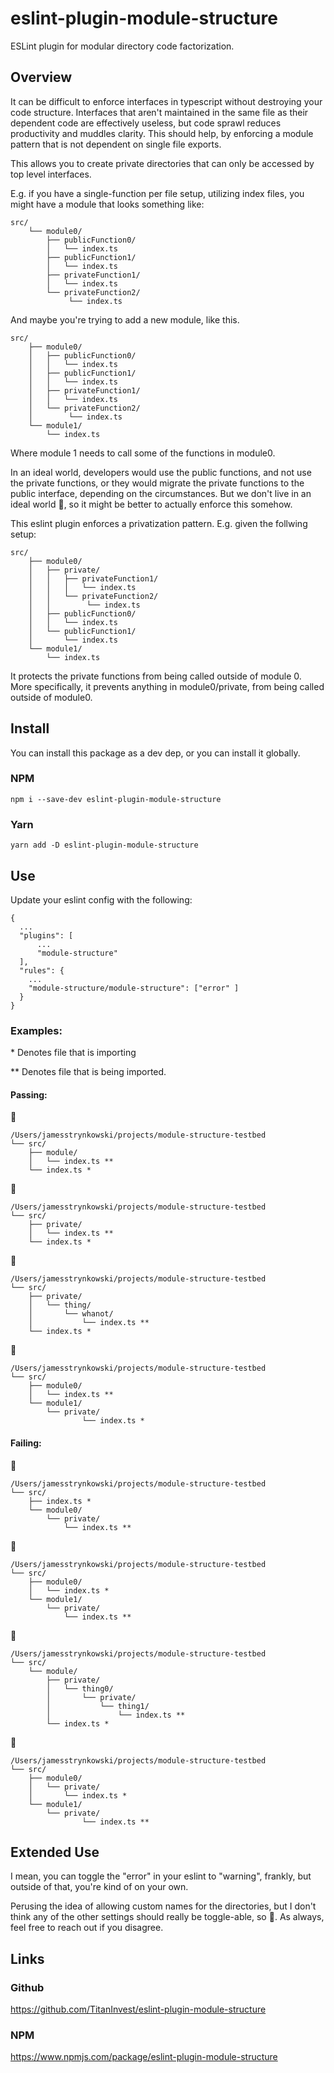 # eslint-plugin-module-structure

ESLint plugin for modular directory code factorization.

## Overview

It can be difficult to enforce interfaces in typescript without destroying your code structure. Interfaces that aren't maintained in the same file as their dependent code are effectively useless, but code sprawl reduces productivity and muddles clarity. This should help, by enforcing a module pattern that is not dependent on single file exports.

This allows you to create private directories that can only be accessed by top level interfaces.

E.g. if you have a single-function per file setup, utilizing index files, you might have a module that looks something like:

```
src/
    └── module0/
        ├── publicFunction0/
        │   └── index.ts
        ├── publicFunction1/
        │   └── index.ts
        ├── privateFunction1/
        │   └── index.ts
        └── privateFunction2/
             └── index.ts
```

And maybe you're trying to add a new module, like this.

```
src/
    ├── module0/
    │   ├── publicFunction0/
    │   │   └── index.ts
    │   ├── publicFunction1/
    │   │   └── index.ts
    │   ├── privateFunction1/
    │   │   └── index.ts
    │   └── privateFunction2/
    │        └── index.ts
    └── module1/
        └── index.ts
```

Where module 1 needs to call some of the functions in module0.

In an ideal world, developers would use the public functions, and not use the private functions, or they would migrate the private functions to the public interface, depending on the circumstances. But we don't live in an ideal world :shrug:, so it might be better to actually enforce this somehow.

This eslint plugin enforces a privatization pattern. E.g. given the follwing setup:

```
src/
    ├── module0/
    │   ├── private/
    │   │   ├── privateFunction1/
    │   │   │   └── index.ts
    │   │   └── privateFunction2/
    │   │        └── index.ts
    │   ├── publicFunction0/
    │   │   └── index.ts
    │   └── publicFunction1/
    │       └── index.ts
    └── module1/
        └── index.ts
```

It protects the private functions from being called outside of module 0. More specifically, it prevents anything in module0/private, from being called outside of module0.

## Install

You can install this package as a dev dep, or you can install it globally.

### NPM

`npm i --save-dev eslint-plugin-module-structure`

### Yarn

`yarn add -D eslint-plugin-module-structure`

## Use

Update your eslint config with the following:

```
{
  ...
  "plugins": [
      ...
      "module-structure"
  ],
  "rules": {
    ...
    "module-structure/module-structure": ["error" ]
  }
}

```

### Examples:

\* Denotes file that is importing

\*\* Denotes file that is being imported.

#### Passing:

:green_heart:

```
/Users/jamesstrynkowski/projects/module-structure-testbed
└── src/
    ├── module/
    │   └── index.ts **
    └── index.ts *
```

:green_heart:

```
/Users/jamesstrynkowski/projects/module-structure-testbed
└── src/
    ├── private/
    │   └── index.ts **
    └── index.ts *
```

:green_heart:

```
/Users/jamesstrynkowski/projects/module-structure-testbed
└── src/
    ├── private/
    │   └── thing/
    │       └── whanot/
    │           └── index.ts **
    └── index.ts *
```

:green_heart:

```
/Users/jamesstrynkowski/projects/module-structure-testbed
└── src/
    ├── module0/
    │   └── index.ts **
    └── module1/
        └── private/
                └── index.ts *
```

#### Failing:

:red_circle:

```
/Users/jamesstrynkowski/projects/module-structure-testbed
└── src/
    ├── index.ts *
    └── module0/
        └── private/
            └── index.ts **
```

:red_circle:

```
/Users/jamesstrynkowski/projects/module-structure-testbed
└── src/
    ├── module0/
    │   └── index.ts *
    └── module1/
        └── private/
            └── index.ts **
```

:red_circle:

```
/Users/jamesstrynkowski/projects/module-structure-testbed
└── src/
    └── module/
        ├── private/
        │   └── thing0/
        │       └── private/
        │           └── thing1/
        │               └── index.ts **
        └── index.ts *
```

:red_circle:

```
/Users/jamesstrynkowski/projects/module-structure-testbed
└── src/
    ├── module0/
    │   └── private/
    │       └── index.ts *
    └── module1/
        └── private/
                └── index.ts **
```

## Extended Use

I mean, you can toggle the "error" in your eslint to "warning", frankly, but outside of that, you're kind of on your own.

Perusing the idea of allowing custom names for the directories, but I don't think any of the other settings should really be toggle-able, so :shrug:. As always, feel free to reach out if you disagree.

## Links

### Github

https://github.com/TitanInvest/eslint-plugin-module-structure

### NPM

https://www.npmjs.com/package/eslint-plugin-module-structure

